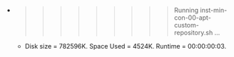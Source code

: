 * >>>>>>>>> Running inst-min-con-00-apt-custom-repository.sh ...
  * Disk size = 782596K. Space Used = 4524K. Runtime = 00:00:00:03.
